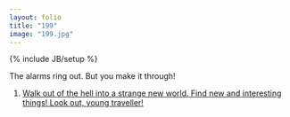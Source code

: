 ```yaml
---
layout: folio
title: "199"
image: "199.jpg"
---
```

{% include JB/setup %}

<div class="copy">
	<p>The alarms ring out. But you make it through!</p>
</div>

<div class="choice">
	<ol>
		<li><a href="200.html">
			Walk out of the hell into a strange new world. Find new and interesting things! Look out, young traveller!
		</a></li>
	</ol>
</div>